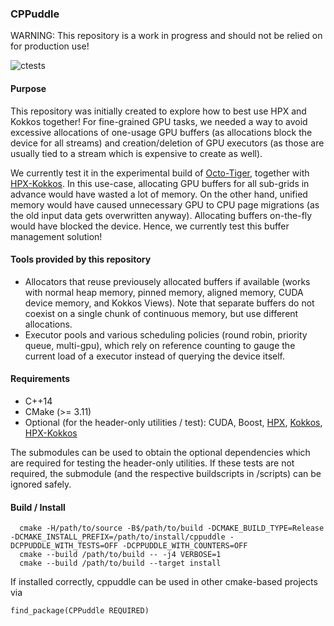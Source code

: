 ### CPPuddle

WARNING: This repository is a work in progress and should not be relied on for production use!

![ctests](https://github.com/SC-SGS/CPPuddle/workflows/ctests/badge.svg)

#### Purpose

This repository was initially created to explore how to best use HPX and Kokkos together!
For fine-grained GPU tasks, we needed a way to avoid excessive allocations of one-usage GPU buffers (as allocations block the device for all streams) and creation/deletion of GPU executors (as those are usually tied to a stream which is expensive to create as well).

We currently test it in the experimental build of [Octo-Tiger](https://github.com/STEllAR-GROUP/octotiger), together with [HPX-Kokkos](https://github.com/STEllAR-GROUP/hpx-kokkos).
In this use-case, allocating GPU buffers for all sub-grids in advance would have wasted a lot of memory. On the other hand, unified memory would have caused unnecessary GPU to CPU page migrations (as the old input data gets overwritten anyway). Allocating buffers on-the-fly would have blocked the device. Hence, we currently test this buffer management solution!

#### Tools provided by this repository

- Allocators that reuse previousely allocated buffers if available (works with normal heap memory, pinned memory, aligned memory, CUDA device memory, and Kokkos Views). Note that separate buffers do not coexist on a single chunk of continuous memory, but use different allocations. 
- Executor pools and various scheduling policies (round robin, priority queue, multi-gpu), which rely on reference counting to gauge the current load of a executor instead of querying the device itself.

#### Requirements

- C++14
- CMake (>= 3.11)
- Optional (for the header-only utilities / test): CUDA, Boost, [HPX](https://github.com/STEllAR-GROUP/hpx), [Kokkos](https://github.com/kokkos/kokkos), [HPX-Kokkos](https://github.com/STEllAR-GROUP/hpx-kokkos)

The submodules can be used to obtain the optional dependencies which are required for testing the header-only utilities. If these tests are not required, the submodule (and the respective buildscripts in /scripts) can be ignored safely.

#### Build / Install

```
  cmake -H/path/to/source -B$/path/to/build -DCMAKE_BUILD_TYPE=Release -DCMAKE_INSTALL_PREFIX=/path/to/install/cppuddle -DCPPUDDLE_WITH_TESTS=OFF -DCPPUDDLE_WITH_COUNTERS=OFF                                                             
  cmake --build /path/to/build -- -j4 VERBOSE=1                                                                                                                                                                                                          
  cmake --build /path/to/build --target install  
```
If installed correctly, cppuddle can be used in other cmake-based projects via
```
find_package(CPPuddle REQUIRED)
```
